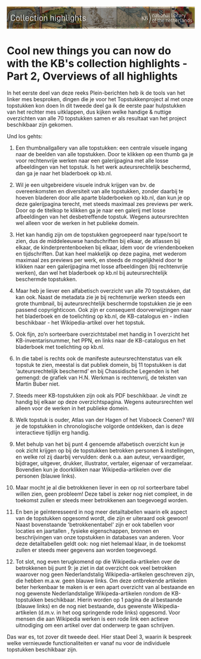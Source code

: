 ![Banner](../banners/KBTopstukkenBannerWikimedia_EN.jpg)
# Cool new things you can now do with the KB's collection highlights - Part 2, Overviews of all highlights

In het eerste deel van deze reeks Plein-berichten heb ik de tools van het linker mes besproken, dingen die je voor het Topstukkenproject al met onze topstukken kon doen In dit tweede deel ga ik de eerste paar hulpstukken van het rechter mes uitklappen, dus kijken welke handige & nuttige overzichten van alle 70 topstukken samen er als resultaat van het project beschikbaar zijn gekomen.

Und los gehts:

1) Een thumbnailgallery van alle topstukken: een centrale visuele ingang naar de beelden van alle topstukken. Door te klikken op een thumb ga je voor rechtenvrije werken naar een galerijpagina met alle losse afbeeldingen van het topstuk. Is het werk auteursrechtelijk beschermd, dan ga je naar het bladerboek op kb.nl.

2) Wil je een uitgebreidere visuele indruk krijgen van bv. de overeenkomsten en diversiteit van alle topstukken, zonder daarbij te hoeven bladeren door alle aparte bladerboeken op kb.nl, dan kun je op deze galerijpagina terecht, met steeds maximaal zes previews per werk. Door op de titelkop te klikken ga je naar een galerij met losse afbeeldingen van het desbetreffende topstuk. Wegens auteursrechten wel alleen voor de werken in het publieke domein.

3) Het kan handig zijn om de topstukken gegroepeerd naar type/soort te zien, dus de middeleeuwse handschriften bij elkaar, de atlassen bij elkaar, de kinderprentenboeken bij elkaar, idem voor de vriendenboeken en tijdschriften. Dat kan heel makkelijk op deze pagina, met wederom maximaal zes previews per werk, en steeds de mogelijkheid door te klikken naar een galerijpagina met losse afbeeldingen (bij rechtenvrije werken), dan wel het bladerboek op kb.nl bij auteursrechtelijk beschermde topstukken.

4) Maar heb je liever een alfabetisch overzicht van alle 70 topstukken, dat kan ook. Naast de metadata zie je bij rechtenvrije werken steeds een grote thumbnail, bij auteursrechtelijk beschermde topstukken zie je een passend copyrighticoon. Ook zijn er consequent doorverwijzingen naar het bladerboek en de toelichting op kb.nl, de KB-catalogus en - indien beschikbaar - het Wikipedia-artikel over het topstuk.

5) Ook fijn, zo’n sorteerbare overzichtstabel met handig in 1 overzicht het KB-inventarisnummer, het PPN, en links naar de KB-catalogus en het bladerboek met toelichting op kb.nl.

6) In die tabel is rechts ook de manifeste auteursrechtenstatus van elk topstuk te zien, meestal is dat publiek domein, bij 11 topstukken is dat ‘auteursrechtelijk beschermd’ en bij Chassidische Legenden is het gemengd: de grafiek van H.N. Werkman is rechtenvrij, de teksten van Martin Buber niet.

7) Steeds meer KB-topstukken zijn ook als PDF beschikbaar. Je vindt ze handig bij elkaar op deze overzichtspagina. Wegens auteursrechten wel alleen voor de werken in het publieke domein.

8) Welk topstuk is ouder, Atlas van der Hagen of het Visboeck Coenen? Wil je de topstukken in chronologische volgorde ontdekken, dan is deze interactieve tijdlijn erg handig.

9) Met behulp van het bij punt 4 genoemde alfabetisch overzicht kun je ook zicht krijgen op bij de topstukken betrokken personen & instellingen, en welke rol zij daarbij vervulden: denk o.a. aan auteur, vervaardiger, bijdrager, uitgever, drukker, illustrator, vertaler, eigenaar of verzamelaar. Bovendien kun je doorklikken naar Wikipedia-artikelen over die personen (blauwe links).

10) Maar mocht je al die betrokkenen liever in een op rol sorteerbare tabel willen zien, geen probleem! Deze tabel is zeker nog niet compleet, in de toekomst zullen er steeds meer betrokkenen aan toegevoegd worden.

11) En ben je geïnteresseerd in nog meer detailtabellen waarin elk aspect van de topstukken opgesomd wordt, die zijn er uiteraard ook gewoon! Naast bovenstaande 'betrokkenentabel' zijn er ook tabellen voor locaties en jaartallen , fysieke eigenschappen, bronnen en beschrijvingen van onze topstukken in databases van anderen. Voor deze detailtabellen geldt ook: nog niet helemaal klaar, in de toekomst zullen er steeds meer gegevens aan worden toegevoegd.

12) Tot slot, nog even terugkomend op die Wikipedia-artikelen over de betrokkenen bij punt 9: je ziet in dat overzicht ook veel betrokken waarover nog geen Nederlandstalig Wikipedia-artikelen geschreven zijn, die hebben m.a.w. geen blauwe links. Om deze ontbrekende artikelen beter herkenbaar te maken is er een apart overzicht van al bestaande en nog gewenste Nederlandstalige Wikipeda-artikelen rondom de KB-topstukken beschikbaar. Hierin worden op 1 pagina de al bestaande (blauwe links) en de nog niet bestaande, dus gewenste Wikipedia-artikelen (d.m.v. in het oog springende rode links) opgesomd. Voor mensen die aan Wikipedia werken is een rode link een actieve uitnodiging om een artikel over dat onderwerp te gaan schrijven.

Das war es, tot zover dit tweede deel. Hier staat Deel 3, waarin ik bespreek welke vernieuwde functionaliteiten er vanaf nu voor de individuele topstukken beschikbaar zijn.
